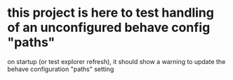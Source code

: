 # this project is here to test handling of an unconfigured behave config "paths"

on startup (or test explorer refresh), it should show a warning to update the behave configuration "paths" setting
